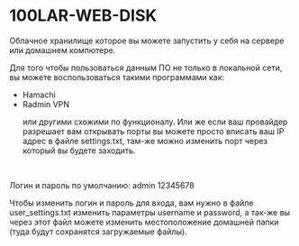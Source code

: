 # 100LAR-WEB-DISK
<p>Облачное хранилище которое вы можете запустить у себя на сервере или домашнем компютере.</p>
<p>Для того чтобы пользоваться данным ПО не только в локальной сети, вы можете воспользоваться такими программами как:</p>
<ul>
  <li>Hamachi</li>
	<li>Radmin VPN</li>
	<p>или другими схожими по функционалу. Или же если ваш провайдер разрешает вам открывать порты вы можете просто вписать ваш IP адрес в файле settings.txt, там-же можно изменить порт через который вы будете заходить.</p>
</ul>
<br>
<p>Логин и пароль по умолчанию: admin 12345678</p>
<p>Чтобы изменить логин и пароль для входа, вам нужно в файле user_settings.txt изменить параметры username и password, а так-же вы через этот файл можете изменить местоположение домашней папки (туда будут сохранятся загружаемые файлы).</p>
